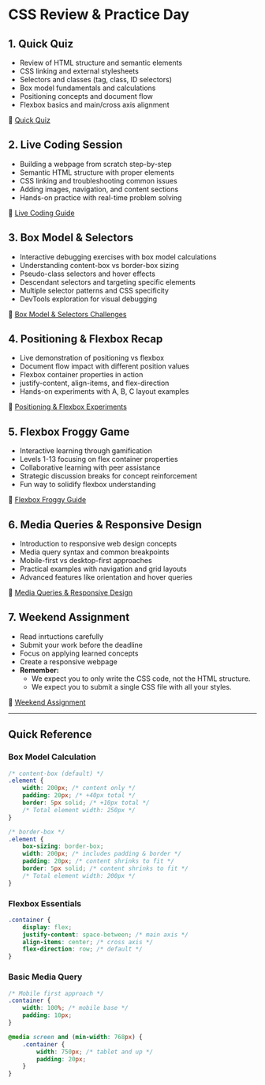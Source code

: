 # CSS Review & Practice Day

## 1. Quick Quiz

-   Review of HTML structure and semantic elements
-   CSS linking and external stylesheets
-   Selectors and classes (tag, class, ID selectors)
-   Box model fundamentals and calculations
-   Positioning concepts and document flow
-   Flexbox basics and main/cross axis alignment

📖 [Quick Quiz](./01-quick-quiz.md)

## 2. Live Coding Session

-   Building a webpage from scratch step-by-step
-   Semantic HTML structure with proper elements
-   CSS linking and troubleshooting common issues
-   Adding images, navigation, and content sections
-   Hands-on practice with real-time problem solving

📖 [Live Coding Guide](02-live-coding.md)

## 3. Box Model & Selectors

-   Interactive debugging exercises with box model calculations
-   Understanding content-box vs border-box sizing
-   Pseudo-class selectors and hover effects
-   Descendant selectors and targeting specific elements
-   Multiple selector patterns and CSS specificity
-   DevTools exploration for visual debugging

📖 [Box Model & Selectors Challenges](03-box-model-and-selectors.md)

## 4. Positioning & Flexbox Recap

-   Live demonstration of positioning vs flexbox
-   Document flow impact with different position values
-   Flexbox container properties in action
-   justify-content, align-items, and flex-direction
-   Hands-on experiments with A, B, C layout examples

📖 [Positioning & Flexbox Experiments](04-positioning-and-flexbox.md)

## 5. Flexbox Froggy Game

-   Interactive learning through gamification
-   Levels 1-13 focusing on flex container properties
-   Collaborative learning with peer assistance
-   Strategic discussion breaks for concept reinforcement
-   Fun way to solidify flexbox understanding

📖 [Flexbox Froggy Guide](05-flex-froggy-game.md)

## 6. Media Queries & Responsive Design

-   Introduction to responsive web design concepts
-   Media query syntax and common breakpoints
-   Mobile-first vs desktop-first approaches
-   Practical examples with navigation and grid layouts
-   Advanced features like orientation and hover queries

📖 [Media Queries & Responsive Design](06-media-queries.md)

## 7. Weekend Assignment

-   Read inrtuctions carefully
-   Submit your work before the deadline
-   Focus on applying learned concepts
-   Create a responsive webpage
-   **Remember:**
    -   We expect you to only write the CSS code, not the HTML structure.
    -   We expect you to submit a single CSS file with all your styles.

📖 [Weekend Assignment](./07-week-1-assignment.md)

---

## Quick Reference

### Box Model Calculation

```css
/* content-box (default) */
.element {
    width: 200px; /* content only */
    padding: 20px; /* +40px total */
    border: 5px solid; /* +10px total */
    /* Total element width: 250px */
}

/* border-box */
.element {
    box-sizing: border-box;
    width: 200px; /* includes padding & border */
    padding: 20px; /* content shrinks to fit */
    border: 5px solid; /* content shrinks to fit */
    /* Total element width: 200px */
}
```

### Flexbox Essentials

```css
.container {
    display: flex;
    justify-content: space-between; /* main axis */
    align-items: center; /* cross axis */
    flex-direction: row; /* default */
}
```

### Basic Media Query

```css
/* Mobile first approach */
.container {
    width: 100%; /* mobile base */
    padding: 10px;
}

@media screen and (min-width: 768px) {
    .container {
        width: 750px; /* tablet and up */
        padding: 20px;
    }
}
```
